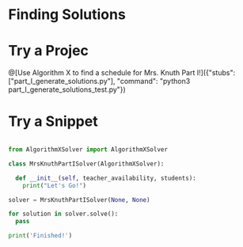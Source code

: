 

# Finding Solutions


# Try a Projec

@[Use Algorithm X to find a schedule for Mrs. Knuth Part I!]({"stubs": ["part_I_generate_solutions.py"], "command": "python3 part_I_generate_solutions_test.py"})



# Try a Snippet

```python runnable

from AlgorithmXSolver import AlgorithmXSolver

class MrsKnuthPartISolver(AlgorithmXSolver):

  def __init__(self, teacher_availability, students):
    print("Let's Go!")

solver = MrsKnuthPartISolver(None, None)

for solution in solver.solve():
  pass

print('Finished!')
```


